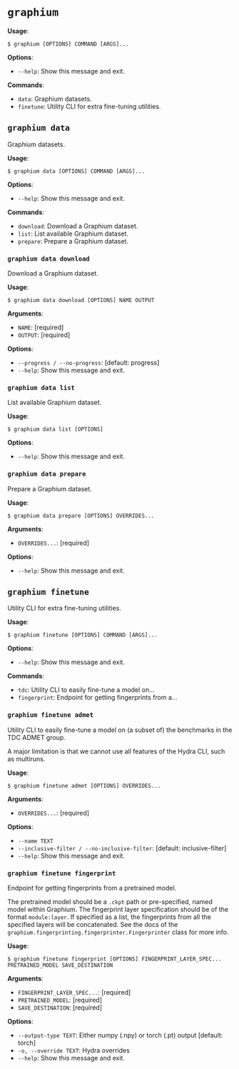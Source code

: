 # `graphium`

**Usage**:

```console
$ graphium [OPTIONS] COMMAND [ARGS]...
```

**Options**:

* `--help`: Show this message and exit.

**Commands**:

* `data`: Graphium datasets.
* `finetune`: Utility CLI for extra fine-tuning utilities.

## `graphium data`

Graphium datasets.

**Usage**:

```console
$ graphium data [OPTIONS] COMMAND [ARGS]...
```

**Options**:

* `--help`: Show this message and exit.

**Commands**:

* `download`: Download a Graphium dataset.
* `list`: List available Graphium dataset.
* `prepare`: Prepare a Graphium dataset.

### `graphium data download`

Download a Graphium dataset.

**Usage**:

```console
$ graphium data download [OPTIONS] NAME OUTPUT
```

**Arguments**:

* `NAME`: [required]
* `OUTPUT`: [required]

**Options**:

* `--progress / --no-progress`: [default: progress]
* `--help`: Show this message and exit.

### `graphium data list`

List available Graphium dataset.

**Usage**:

```console
$ graphium data list [OPTIONS]
```

**Options**:

* `--help`: Show this message and exit.

### `graphium data prepare`

Prepare a Graphium dataset.

**Usage**:

```console
$ graphium data prepare [OPTIONS] OVERRIDES...
```

**Arguments**:

* `OVERRIDES...`: [required]

**Options**:

* `--help`: Show this message and exit.

## `graphium finetune`

Utility CLI for extra fine-tuning utilities.

**Usage**:

```console
$ graphium finetune [OPTIONS] COMMAND [ARGS]...
```

**Options**:

* `--help`: Show this message and exit.

**Commands**:

* `tdc`: Utility CLI to easily fine-tune a model on...
* `fingerprint`: Endpoint for getting fingerprints from a...

### `graphium finetune admet`

Utility CLI to easily fine-tune a model on (a subset of) the benchmarks in the TDC ADMET group.

A major limitation is that we cannot use all features of the Hydra CLI, such as multiruns.

**Usage**:

```console
$ graphium finetune admet [OPTIONS] OVERRIDES...
```

**Arguments**:

* `OVERRIDES...`: [required]

**Options**:

* `--name TEXT`
* `--inclusive-filter / --no-inclusive-filter`: [default: inclusive-filter]
* `--help`: Show this message and exit.

### `graphium finetune fingerprint`

Endpoint for getting fingerprints from a pretrained model.

The pretrained model should be a `.ckpt` path or pre-specified, named model within Graphium.
The fingerprint layer specification should be of the format `module:layer`.
If specified as a list, the fingerprints from all the specified layers will be concatenated.
See the docs of the `graphium.fingerprinting.fingerprinter.Fingerprinter` class for more info.

**Usage**:

```console
$ graphium finetune fingerprint [OPTIONS] FINGERPRINT_LAYER_SPEC... PRETRAINED_MODEL SAVE_DESTINATION
```

**Arguments**:

* `FINGERPRINT_LAYER_SPEC...`: [required]
* `PRETRAINED_MODEL`: [required]
* `SAVE_DESTINATION`: [required]

**Options**:

* `--output-type TEXT`: Either numpy (.npy) or torch (.pt) output  [default: torch]
* `-o, --override TEXT`: Hydra overrides
* `--help`: Show this message and exit.
